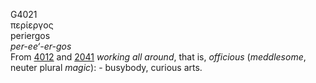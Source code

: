 G4021  
περίεργος  
periergos  
*per-ee‘-er-gos*  
From [4012](g4012) and [2041](g2041) *working* *all* *around*, that is,
*officious* (*meddlesome*, neuter plural *magic*): - busybody, curious
arts.  
